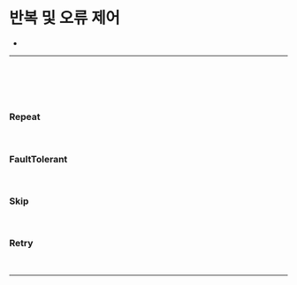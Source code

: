 # 반복 및 오류 제어
> 
*

<hr>
<br>

## 
#### 

<br> 

### Repeat

<br>

### FaultTolerant

<br>

### Skip

<br>

### Retry

<br>
<hr>
<br>

